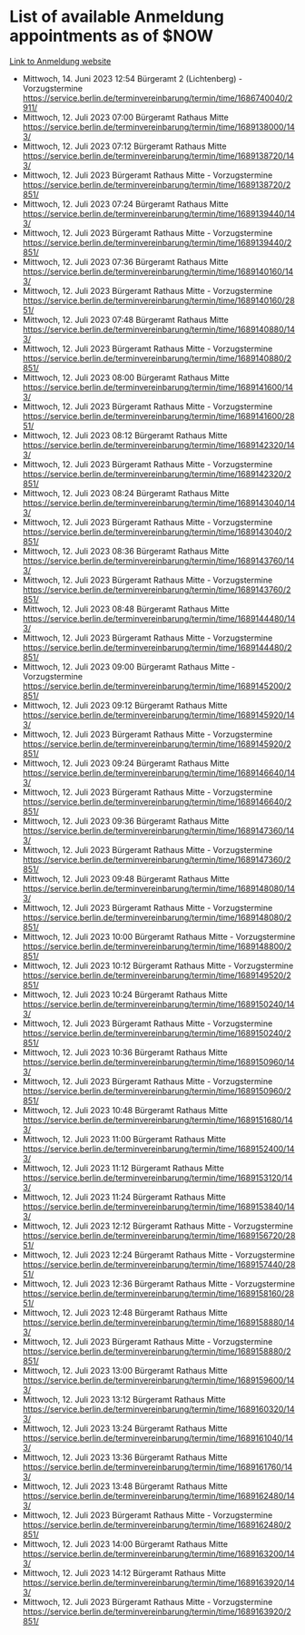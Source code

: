 # List of available Anmeldung appointments as of $NOW
[Link to Anmeldung website](https://service.berlin.de/terminvereinbarung/termin/tag.php?termin=1&anliegen[]=120686&dienstleisterlist=122210,122217,327316,122219,327312,122227,327314,122231,327346,122243,327348,122254,122252,329742,122260,329745,122262,329748,122271,327278,122273,327274,122277,327276,330436,122280,327294,122282,327290,122284,327292,122291,327270,122285,327266,122286,327264,122296,327268,150230,329760,122297,327286,122294,327284,122312,329763,122314,329775,122304,327330,122311,327334,122309,327332,317869,122281,327352,122279,329772,122283,122276,327324,122274,327326,122267,329766,122246,327318,122251,327320,122257,327322,122208,327298,122226,327300&herkunft=http%3A%2F%2Fservice.berlin.de%2Fdienstleistung%2F120686%2F)
- Mittwoch, 14. Juni 2023 12:54 Bürgeramt 2 (Lichtenberg) - Vorzugstermine https://service.berlin.de/terminvereinbarung/termin/time/1686740040/2911/
- Mittwoch, 12. Juli 2023 07:00 Bürgeramt Rathaus Mitte https://service.berlin.de/terminvereinbarung/termin/time/1689138000/143/
- Mittwoch, 12. Juli 2023 07:12 Bürgeramt Rathaus Mitte https://service.berlin.de/terminvereinbarung/termin/time/1689138720/143/
- Mittwoch, 12. Juli 2023  Bürgeramt Rathaus Mitte - Vorzugstermine https://service.berlin.de/terminvereinbarung/termin/time/1689138720/2851/
- Mittwoch, 12. Juli 2023 07:24 Bürgeramt Rathaus Mitte https://service.berlin.de/terminvereinbarung/termin/time/1689139440/143/
- Mittwoch, 12. Juli 2023  Bürgeramt Rathaus Mitte - Vorzugstermine https://service.berlin.de/terminvereinbarung/termin/time/1689139440/2851/
- Mittwoch, 12. Juli 2023 07:36 Bürgeramt Rathaus Mitte https://service.berlin.de/terminvereinbarung/termin/time/1689140160/143/
- Mittwoch, 12. Juli 2023  Bürgeramt Rathaus Mitte - Vorzugstermine https://service.berlin.de/terminvereinbarung/termin/time/1689140160/2851/
- Mittwoch, 12. Juli 2023 07:48 Bürgeramt Rathaus Mitte https://service.berlin.de/terminvereinbarung/termin/time/1689140880/143/
- Mittwoch, 12. Juli 2023  Bürgeramt Rathaus Mitte - Vorzugstermine https://service.berlin.de/terminvereinbarung/termin/time/1689140880/2851/
- Mittwoch, 12. Juli 2023 08:00 Bürgeramt Rathaus Mitte https://service.berlin.de/terminvereinbarung/termin/time/1689141600/143/
- Mittwoch, 12. Juli 2023  Bürgeramt Rathaus Mitte - Vorzugstermine https://service.berlin.de/terminvereinbarung/termin/time/1689141600/2851/
- Mittwoch, 12. Juli 2023 08:12 Bürgeramt Rathaus Mitte https://service.berlin.de/terminvereinbarung/termin/time/1689142320/143/
- Mittwoch, 12. Juli 2023  Bürgeramt Rathaus Mitte - Vorzugstermine https://service.berlin.de/terminvereinbarung/termin/time/1689142320/2851/
- Mittwoch, 12. Juli 2023 08:24 Bürgeramt Rathaus Mitte https://service.berlin.de/terminvereinbarung/termin/time/1689143040/143/
- Mittwoch, 12. Juli 2023  Bürgeramt Rathaus Mitte - Vorzugstermine https://service.berlin.de/terminvereinbarung/termin/time/1689143040/2851/
- Mittwoch, 12. Juli 2023 08:36 Bürgeramt Rathaus Mitte https://service.berlin.de/terminvereinbarung/termin/time/1689143760/143/
- Mittwoch, 12. Juli 2023  Bürgeramt Rathaus Mitte - Vorzugstermine https://service.berlin.de/terminvereinbarung/termin/time/1689143760/2851/
- Mittwoch, 12. Juli 2023 08:48 Bürgeramt Rathaus Mitte https://service.berlin.de/terminvereinbarung/termin/time/1689144480/143/
- Mittwoch, 12. Juli 2023  Bürgeramt Rathaus Mitte - Vorzugstermine https://service.berlin.de/terminvereinbarung/termin/time/1689144480/2851/
- Mittwoch, 12. Juli 2023 09:00 Bürgeramt Rathaus Mitte - Vorzugstermine https://service.berlin.de/terminvereinbarung/termin/time/1689145200/2851/
- Mittwoch, 12. Juli 2023 09:12 Bürgeramt Rathaus Mitte https://service.berlin.de/terminvereinbarung/termin/time/1689145920/143/
- Mittwoch, 12. Juli 2023  Bürgeramt Rathaus Mitte - Vorzugstermine https://service.berlin.de/terminvereinbarung/termin/time/1689145920/2851/
- Mittwoch, 12. Juli 2023 09:24 Bürgeramt Rathaus Mitte https://service.berlin.de/terminvereinbarung/termin/time/1689146640/143/
- Mittwoch, 12. Juli 2023  Bürgeramt Rathaus Mitte - Vorzugstermine https://service.berlin.de/terminvereinbarung/termin/time/1689146640/2851/
- Mittwoch, 12. Juli 2023 09:36 Bürgeramt Rathaus Mitte https://service.berlin.de/terminvereinbarung/termin/time/1689147360/143/
- Mittwoch, 12. Juli 2023  Bürgeramt Rathaus Mitte - Vorzugstermine https://service.berlin.de/terminvereinbarung/termin/time/1689147360/2851/
- Mittwoch, 12. Juli 2023 09:48 Bürgeramt Rathaus Mitte https://service.berlin.de/terminvereinbarung/termin/time/1689148080/143/
- Mittwoch, 12. Juli 2023  Bürgeramt Rathaus Mitte - Vorzugstermine https://service.berlin.de/terminvereinbarung/termin/time/1689148080/2851/
- Mittwoch, 12. Juli 2023 10:00 Bürgeramt Rathaus Mitte - Vorzugstermine https://service.berlin.de/terminvereinbarung/termin/time/1689148800/2851/
- Mittwoch, 12. Juli 2023 10:12 Bürgeramt Rathaus Mitte - Vorzugstermine https://service.berlin.de/terminvereinbarung/termin/time/1689149520/2851/
- Mittwoch, 12. Juli 2023 10:24 Bürgeramt Rathaus Mitte https://service.berlin.de/terminvereinbarung/termin/time/1689150240/143/
- Mittwoch, 12. Juli 2023  Bürgeramt Rathaus Mitte - Vorzugstermine https://service.berlin.de/terminvereinbarung/termin/time/1689150240/2851/
- Mittwoch, 12. Juli 2023 10:36 Bürgeramt Rathaus Mitte https://service.berlin.de/terminvereinbarung/termin/time/1689150960/143/
- Mittwoch, 12. Juli 2023  Bürgeramt Rathaus Mitte - Vorzugstermine https://service.berlin.de/terminvereinbarung/termin/time/1689150960/2851/
- Mittwoch, 12. Juli 2023 10:48 Bürgeramt Rathaus Mitte https://service.berlin.de/terminvereinbarung/termin/time/1689151680/143/
- Mittwoch, 12. Juli 2023 11:00 Bürgeramt Rathaus Mitte https://service.berlin.de/terminvereinbarung/termin/time/1689152400/143/
- Mittwoch, 12. Juli 2023 11:12 Bürgeramt Rathaus Mitte https://service.berlin.de/terminvereinbarung/termin/time/1689153120/143/
- Mittwoch, 12. Juli 2023 11:24 Bürgeramt Rathaus Mitte https://service.berlin.de/terminvereinbarung/termin/time/1689153840/143/
- Mittwoch, 12. Juli 2023 12:12 Bürgeramt Rathaus Mitte - Vorzugstermine https://service.berlin.de/terminvereinbarung/termin/time/1689156720/2851/
- Mittwoch, 12. Juli 2023 12:24 Bürgeramt Rathaus Mitte - Vorzugstermine https://service.berlin.de/terminvereinbarung/termin/time/1689157440/2851/
- Mittwoch, 12. Juli 2023 12:36 Bürgeramt Rathaus Mitte - Vorzugstermine https://service.berlin.de/terminvereinbarung/termin/time/1689158160/2851/
- Mittwoch, 12. Juli 2023 12:48 Bürgeramt Rathaus Mitte https://service.berlin.de/terminvereinbarung/termin/time/1689158880/143/
- Mittwoch, 12. Juli 2023  Bürgeramt Rathaus Mitte - Vorzugstermine https://service.berlin.de/terminvereinbarung/termin/time/1689158880/2851/
- Mittwoch, 12. Juli 2023 13:00 Bürgeramt Rathaus Mitte https://service.berlin.de/terminvereinbarung/termin/time/1689159600/143/
- Mittwoch, 12. Juli 2023 13:12 Bürgeramt Rathaus Mitte https://service.berlin.de/terminvereinbarung/termin/time/1689160320/143/
- Mittwoch, 12. Juli 2023 13:24 Bürgeramt Rathaus Mitte https://service.berlin.de/terminvereinbarung/termin/time/1689161040/143/
- Mittwoch, 12. Juli 2023 13:36 Bürgeramt Rathaus Mitte https://service.berlin.de/terminvereinbarung/termin/time/1689161760/143/
- Mittwoch, 12. Juli 2023 13:48 Bürgeramt Rathaus Mitte https://service.berlin.de/terminvereinbarung/termin/time/1689162480/143/
- Mittwoch, 12. Juli 2023  Bürgeramt Rathaus Mitte - Vorzugstermine https://service.berlin.de/terminvereinbarung/termin/time/1689162480/2851/
- Mittwoch, 12. Juli 2023 14:00 Bürgeramt Rathaus Mitte https://service.berlin.de/terminvereinbarung/termin/time/1689163200/143/
- Mittwoch, 12. Juli 2023 14:12 Bürgeramt Rathaus Mitte https://service.berlin.de/terminvereinbarung/termin/time/1689163920/143/
- Mittwoch, 12. Juli 2023  Bürgeramt Rathaus Mitte - Vorzugstermine https://service.berlin.de/terminvereinbarung/termin/time/1689163920/2851/

